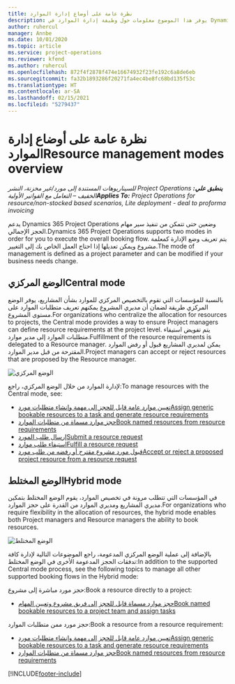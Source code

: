 ```yaml
---
title: نظرة عامة على أوضاع إدارة الموارد
description: يوفر هذا الموضوع معلومات حول وظيفة إدارة الموارد في Dynamics 365 Project Operations.
author: ruhercul
manager: Annbe
ms.date: 10/01/2020
ms.topic: article
ms.service: project-operations
ms.reviewer: kfend
ms.author: ruhercul
ms.openlocfilehash: 872f4f2878f474e16674932f23fe192c6a8de6eb
ms.sourcegitcommit: fa32b1893286f20271fa4ec4be8fc68bd135f53c
ms.translationtype: HT
ms.contentlocale: ar-SA
ms.lasthandoff: 02/15/2021
ms.locfileid: "5279437"
---
```

# <a name="resource-management-modes-overview"></a><span data-ttu-id="70678-103">نظرة عامة على أوضاع إدارة الموارد</span><span class="sxs-lookup"><span data-stu-id="70678-103">Resource management modes overview</span></span>

<span data-ttu-id="70678-104">_**ينطبق علي:** ‏‫Project Operations للسيناريوهات المستندة إلى مورد/غير مخزنة‬، ‏‫النشر الخفيف – التعامل مع الفواتير الأولية‬_</span><span class="sxs-lookup"><span data-stu-id="70678-104">_**Applies To:** Project Operations for resource/non-stocked based scenarios, Lite deployment - deal to proforma invoicing_</span></span>


<span data-ttu-id="70678-105">يدعم Dynamics 365 Project Operations وضعين حتى تتمكن من تنفيذ سير مهام الحجز الإجمالي.</span><span class="sxs-lookup"><span data-stu-id="70678-105">Dynamics 365 Project Operations supports two modes in order for you to execute the overall booking flow.</span></span> <span data-ttu-id="70678-106">يتم تعريف وضع الإدارة كمعلمة مشروع ويمكن تعديلها إذا احتاج العمل الخاص بك إلى التغيير.</span><span class="sxs-lookup"><span data-stu-id="70678-106">The mode of management is defined as a project parameter and can be modified if your business needs change.</span></span>    

## <a name="central-mode"></a><span data-ttu-id="70678-107">الوضع المركزي</span><span class="sxs-lookup"><span data-stu-id="70678-107">Central mode</span></span>
<span data-ttu-id="70678-108">بالنسبة للمؤسسات التي تقوم بالتخصيص المركزي للموارد بشأن المشاريع، يوفر الوضع المركزي طريقة لضمان أن مديري المشروع يمكنهم تعريف متطلبات الموارد على مستوى المشروع.</span><span class="sxs-lookup"><span data-stu-id="70678-108">For organizations who centralize the allocation for resources to projects, the Central mode provides a way to ensure Project managers can define resource requirements at the project level.</span></span> <span data-ttu-id="70678-109">يتم تفويض استيفاء متطلبات الموارد إلى مدير موارد.</span><span class="sxs-lookup"><span data-stu-id="70678-109">Fulfillment of the resource requirements is delegated to a Resource manager.</span></span> <span data-ttu-id="70678-110">يمكن لمديري المشاريع قبول أو رفض الموارد المقترحة من قبل مدير الموارد.</span><span class="sxs-lookup"><span data-stu-id="70678-110">Project managers can accept or reject resources that are proposed by the Resource manager.</span></span>

![الوضع المركزي](./media/resource-management-central.png)

<span data-ttu-id="70678-112">لإدارة الموارد من خلال الوضع المركزي، راجع:</span><span class="sxs-lookup"><span data-stu-id="70678-112">To manage resources with the Central mode, see:</span></span>

- [<span data-ttu-id="70678-113">تعيين موارد عامة قابل للحجز إلى مهمة وإنشاء متطلبات مورد</span><span class="sxs-lookup"><span data-stu-id="70678-113">Assign generic bookable resources to a task and generate resource requirements</span></span>](https://docs.microsoft.com/dynamics365/project-service/assign-generic-bookable-resource)
- [<span data-ttu-id="70678-114">حجز موارد مسماة من متطلبات الموارد</span><span class="sxs-lookup"><span data-stu-id="70678-114">Book named resources from resource requirements</span></span>](https://docs.microsoft.com/dynamics365/project-service/book-named-resource)
- [<span data-ttu-id="70678-115">إرسال طلب المورد</span><span class="sxs-lookup"><span data-stu-id="70678-115">Submit a resource request</span></span>](https://docs.microsoft.com/dynamics365/project-service/submit-resource-request)
- [<span data-ttu-id="70678-116">استيفاء طلب موارد</span><span class="sxs-lookup"><span data-stu-id="70678-116">Fulfill a resource request</span></span>](https://docs.microsoft.com/dynamics365/project-service/resource-management-fulfill-requests)
- [<span data-ttu-id="70678-117">قبول مورد مشروع مقترح أو رفضه من طلب مورد</span><span class="sxs-lookup"><span data-stu-id="70678-117">Accept or reject a proposed project resource from a resource request</span></span>](https://docs.microsoft.com/dynamics365/project-service/accept-reject-proposed-resource)

## <a name="hybrid-mode"></a><span data-ttu-id="70678-118">الوضع المختلط</span><span class="sxs-lookup"><span data-stu-id="70678-118">Hybrid mode</span></span>
<span data-ttu-id="70678-119">في المؤسسات التي تتطلب مرونة في تخصيص الموارد، يقوم الوضع المختلط بتمكين مديري المشاريع ومديري الموارد من القدرة على حجز الموارد.</span><span class="sxs-lookup"><span data-stu-id="70678-119">For organizations who require flexibility in the allocation of resources, the hybrid mode enables both Project managers and Resource managers the ability to book resources.</span></span>

![الوضع المختلط](./media/resource-management-hybrid.png)

<span data-ttu-id="70678-121">بالإضافة إلى عملية الوضع المركزي المدعومة، راجع الموضوعات التالية لإدارة كافة تدفقات الحجز المدعومة الأخرى في الوضع المختلط:</span><span class="sxs-lookup"><span data-stu-id="70678-121">In addition to the supported Central mode process, see the following topics to manage all other supported booking flows in the Hybrid mode:</span></span>

<span data-ttu-id="70678-122">حجز مورد مباشرة إلى مشروع:</span><span class="sxs-lookup"><span data-stu-id="70678-122">Book a resource directly to a project:</span></span>
- [<span data-ttu-id="70678-123">حجز موارد مسماة قابل للحجز إلى فريق مشروع وتعيين المهام</span><span class="sxs-lookup"><span data-stu-id="70678-123">Book named bookable resources to a project team and assign tasks</span></span>](https://docs.microsoft.com/dynamics365/project-service/assign-named-bookable-resource)

<span data-ttu-id="70678-124">حجز مورد ممن متطلبات الموارد:</span><span class="sxs-lookup"><span data-stu-id="70678-124">Book a resource from a resource requirement:</span></span>
- [<span data-ttu-id="70678-125">تعيين موارد عامة قابل للحجز إلى مهمة وإنشاء متطلبات مورد</span><span class="sxs-lookup"><span data-stu-id="70678-125">Assign generic bookable resources to a task and generate resource requirements</span></span>](https://docs.microsoft.com/dynamics365/project-service/assign-generic-bookable-resource)
- [<span data-ttu-id="70678-126">حجز موارد مسماة من متطلبات الموارد</span><span class="sxs-lookup"><span data-stu-id="70678-126">Book named resources from resource requirements</span></span>](https://docs.microsoft.com/dynamics365/project-service/book-named-resource)


[!INCLUDE[footer-include](../includes/footer-banner.md)]